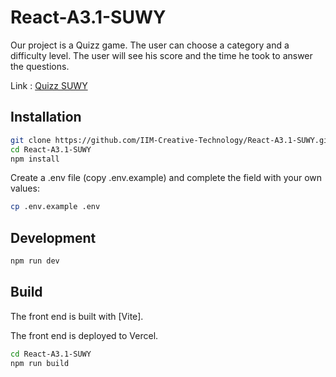 # React-A3.1-SUWY

Our project is a Quizz game. The user can choose a category and a difficulty level. 
The user will see his score and the time he took to answer the questions.

Link : [Quizz SUWY](https://react-a3-1-suwy-t8jy.vercel.app/)

## Installation

```bash
git clone https://github.com/IIM-Creative-Technology/React-A3.1-SUWY.git
cd React-A3.1-SUWY
npm install

```

Create a .env file (copy .env.example) and complete the field with your own values:

```bash
cp .env.example .env
```

## Development

```bash
npm run dev

```

## Build

The front end is built with [Vite].

The front end is deployed to Vercel.

```bash
cd React-A3.1-SUWY
npm run build
```
